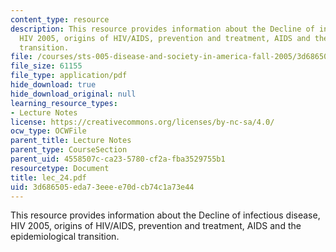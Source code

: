 ```yaml
---
content_type: resource
description: This resource provides information about the Decline of infectious disease,
  HIV 2005, origins of HIV/AIDS, prevention and treatment, AIDS and the epidemiological
  transition.
file: /courses/sts-005-disease-and-society-in-america-fall-2005/3d686505eda73eeee70dcb74c1a73e44_lec_24.pdf
file_size: 61155
file_type: application/pdf
hide_download: true
hide_download_original: null
learning_resource_types:
- Lecture Notes
license: https://creativecommons.org/licenses/by-nc-sa/4.0/
ocw_type: OCWFile
parent_title: Lecture Notes
parent_type: CourseSection
parent_uid: 4558507c-ca23-5780-cf2a-fba3529755b1
resourcetype: Document
title: lec_24.pdf
uid: 3d686505-eda7-3eee-e70d-cb74c1a73e44
---
```

This resource provides information about the Decline of infectious disease, HIV 2005, origins of HIV/AIDS, prevention and treatment, AIDS and the epidemiological transition.